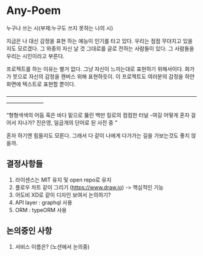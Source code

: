 # Any-Poem
 누구나 쓰는 시(부제:누구도 쓰지 못하는 나의 시)

지금은 나 대신 감정을 표현 하는 예능이 인기를 타고 있다.
우리는 점점 무뎌지고 있을지도 모르겠다.
그 와중의 자신 날 것 그대로를 글로 전하는 사람들이 있다.
그 사람들을 우리는 시인이라고 부른다.

프로젝트를 하는 이유는 별거 없다.
그냥 자신이 느끼는대로 표현하기 위해서이다.
화가가 붓으로 자신의 감정을 캔버스 위해 표현하듯이.
이 프로젝트도 여러분의 감정을 하얀 화면에 텍스트로 표현할 뿐이다.

———————————————————————————————————————————

“형형색색의 어둠 혹은
바다 밑으로 뚫린 백만 킬로의 컴컴한 터널
-여길 어떻게 혼자 걸어서 지나가?
진은영, 일곱개의 단어로 된 사전 중
”

혼자 하기엔 힘들지도 모른다.
그래서 다 같이 나에게 다가가는 길을 가보는것도 좋지 않을까.


## 결정사항들

1. 라이센스는 MIT 유지 및 open repo로 유지
2. 플로우 차트 같이 그리기 (https://www.draw.io) -> 핵심적인 기능
3. 어도비 XD로 같이 디자인 보여서 논의하기?
4. API layer : graphql 사용
5. ORM : typeORM 사용

## 논의중인 사항

1. 서비스 이름은? (노션에서 논의중)

